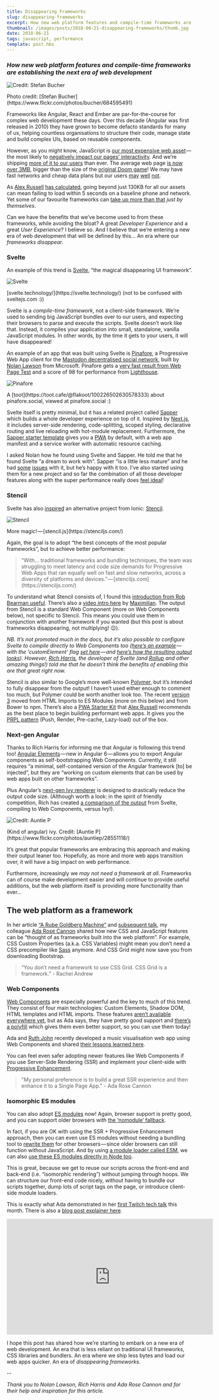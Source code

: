 ```yaml
---
title: Disappearing Frameworks
slug: disappearing-frameworks
excerpt: How new web platform features and compile-time frameworks are establishing the next era of web development.
thumbnail: /images/posts/2018-06-21-disappearing-frameworks/thumb.jpg
date: 2018-06-21
tags: javascript, performance
template: post.hbs
---
```


### _How new web platform features and compile-time frameworks are establishing the next era of web development_

![Credit: Stefan Bucher](/images/posts/2018-06-21-disappearing-frameworks/cover.jpg)
<p class="credit">Photo credit: [Stefan Bucher](https://www.flickr.com/photos/bucher/684595491)</p>

Frameworks like Angular, React and Ember are par-for-the-course for complex web development these days. Over this decade (Angular was first released in 2010) they have grown to become defacto standards for many of us, helping countless organisations to structure their code, manage state and build complex UIs, based on reusable components.

However, as you might know, JavaScript is [our most expensive web asset](https://infrequently.org/2017/10/can-you-afford-it-real-world-web-performance-budgets/) — the most likely to [negatively impact our pages’ interactivity](https://developers.google.com/web/fundamentals/performance/optimizing-content-efficiency/javascript-startup-optimization/). And we’re shipping [more of it to our users](https://httparchive.org/reports/state-of-javascript) than ever. The average web page [is now over 3MB](https://speedcurve.com/blog/web-performance-page-bloat/), bigger than the size of the [original Doom game](https://www.wired.com/2016/04/average-webpage-now-size-original-doom/)! We may have fast networks and cheap data plans but our users [may](https://twitter.com/poshaughnessy/status/987400541838848000) [well](https://www.smashingmagazine.com/2017/03/world-wide-web-not-wealthy-western-web-part-1/) [not](http://whatdoesmysitecost/).

As [Alex Russell](https://medium.com/@slightlylate) [has calculated](https://infrequently.org/2017/10/can-you-afford-it-real-world-web-performance-budgets/), going beyond just 130KB for all our assets can mean failing to load within 5 seconds on a baseline phone and network. Yet some of our favourite frameworks can [take up more than that](https://gist.github.com/Restuta/cda69e50a853aa64912d) _just by themselves_.

Can we have the benefits that we’ve become used to from these frameworks, while avoiding the bloat? A great _Developer Experience_ and a great _User Experience_? I believe so. And I believe that we’re entering a new era of web development that will be defined by this... An era where our _frameworks disappear_.

### Svelte

An example of this trend is [Svelte](https://svelte.technology/), “the magical disappearing UI framework”.

![Svelte](/images/posts/2018-06-21-disappearing-frameworks/svelte.png)
<p class="credit">[svelte.technology/](https://svelte.technology/) (not to be confused with sveltejs.com :))</p>

Svelte is a _compile-time framework_, not a client-side framework. We’re used to sending big JavaScript bundles over to our users, and expecting their browsers to parse and execute the scripts. Svelte doesn’t work like that. Instead, it compiles your application into small, standalone, vanilla JavaScript modules. In other words, by the time it gets to your users, it will have disappeared!

An example of an app that was built using Svelte is [Pinafore](https://pinafore.social/), a Progressive Web App client for the [Mastodon decentralised social network](https://joinmastodon.org/), built by [Nolan Lawson](https://medium.com/@nolan_lawson) from Microsoft. Pinafore gets a [very fast result from Web Page Test](https://www.webpagetest.org/result/180618_CB_d0e10506615eb99ebd4e2a97166070fe/) and a score of 98 for performance from [Lighthouse](https://developers.google.com/web/tools/lighthouse/).

![Pinafore](/images/posts/2018-06-21-disappearing-frameworks/pinafore.png)
<p class="credit">A [toot](https://toot.cafe/@flakoot/100226502630578333) about pinafore.social, viewed at pinafore.social :)</p>

Svelte itself is pretty minimal, but it has a related project called [Sapper](https://sapper.svelte.technology/) which builds a whole developer experience on top of it. Inspired by [Next.js](https://github.com/zeit/next.js/), it includes server-side rendering, code-splitting, scoped styling, declarative routing and live reloading with hot-module replacement. Furthermore, the [Sapper starter template](https://github.com/sveltejs/sapper-template) gives you a [PWA](https://developer.mozilla.org/en-US/Apps/Progressive) by default, with a web app manifest and a service worker with automatic resource caching.

I asked Nolan how he found using Svelte and Sapper. He told me that he found Svelte “a dream to work with”. Sapper “is a little less mature” and he had [some](https://github.com/sveltejs/svelte/issues/1411) [issues](https://github.com/sveltejs/sapper/issues/242) with it, but he’s happy with it too. I’ve also started using them for a new project and so far the combination of all those developer features along with the super performance really does [feel ideal](https://svelte.technology/blog/sapper-towards-the-ideal-web-app-framework)!

### Stencil

Svelte has also [inspired](https://news.ycombinator.com/item?id=15081241) an alternative project from Ionic: [Stencil](https://stenciljs.com/).

![Stencil](/images/posts/2018-06-21-disappearing-frameworks/stencil.png)
<p class="credit">More magic! — [stencil.js](https://stenciljs.com/)</p>

Again, the goal is to adopt “the best concepts of the most popular frameworks”, but to achieve better performance:

<blockquote>
“With… traditional frameworks and bundling techniques, the team was struggling to meet latency and code size demands for Progressive Web Apps that ran equally well on fast and slow networks, across a diversity of platforms and devices.” — [stenciljs.com](https://stenciljs.com/)
</blockquote>

To understand what Stencil consists of, I found this [introduction from Rob Bearman useful](https://component.kitchen/blog/posts/a-look-at-stenciljs). There’s also a [video intro here](https://youtu.be/MqMYaT1GlWY) by [Maximilian](https://twitter.com/maxedapps). The output from Stencil is a standard Web Component (more on Web Components below), not specific to Stencil. This means you could use them in conjunction with another framework if you wanted (but this post is about frameworks disappearing, not multiplying! 😉).

<em>NB. It’s not promoted much in the docs, but it’s also possible to configure Svelte to compile directly to Web Components too ([here’s an example](https://github.com/Rich-Harris/ivy-code-size) — with the ‘customElement’ flag [set here](https://github.com/Rich-Harris/ivy-code-size/blob/master/rollup.config.js#L14) — and [here’s how the resulting output looks](https://gist.github.com/Rich-Harris/ff78dafa2e75bae672e9b3e89259819a#file-custom-element-js-L177-L209)). However, [Rich Harris](https://medium.com/@Rich_Harris), the developer of Svelte (and [Rollup](https://rollupjs.org/guide/en) and other amazing things!) told me that he doesn’t think the benefits of enabling this are that great right now.</em>

Stencil is also similar to Google’s more well-known [Polymer](https://www.polymer-project.org/), but it’s intended to fully disappear from the output! I haven’t used either enough to comment too much, but Polymer could be worth another look too. The recent [version 3](https://www.polymer-project.org/3.0/docs/about_30) moved from HTML Imports to ES Modules (more on this below) and from Bower to npm. There’s also a [PWA Starter Kit](https://github.com/Polymer/pwa-starter-kit) that [Alex Russell](https://medium.com/@slightlylate) recommends as the best place to begin building performant web apps. It gives you the [PRPL pattern](https://developers.google.com/web/fundamentals/performance/prpl-pattern/) (Push, Render, Pre-cache, Lazy-load) out of the box.

### Next-gen Angular

Thanks to Rich Harris for informing me that Angular is following this trend too! [Angular Elements](https://angular.io/guide/elements) — new in Angular 6 — allows you to export Angular components as self-bootstrapping Web Components. Currently, it still requires “a minimal, self-contained version of the Angular framework [to] be injected”, but they are “working on custom elements that can be used by web apps built on other frameworks”.

Plus Angular’s [next-gen Ivy renderer](https://github.com/angular/angular/issues/21706) is designed to drastically reduce the output code size. (Although worth a look: in the spirit of friendly competition, Rich has created [a comparison of the output](https://github.com/Rich-Harris/ivy-code-size) from Svelte, compiling to Web Components, versus Ivy!).

![Credit: Auntie P](/images/posts/2018-06-21-disappearing-frameworks/ivy.jpg)
<p class="credit">(Kind of angular) ivy. Credit: [Auntie P](https://www.flickr.com/photos/auntiep/28551118/)</p>

It’s great that popular frameworks are embracing this approach and making their output leaner too. Hopefully, as more and more web apps transition over, it will have a big impact on web performance.

Furthermore, increasingly we _may not need a framework at all_. Frameworks can of course make development easier and will continue to provide useful additions, but the web platform itself is providing more functionality than ever…

## The web platform as a framework

In her article [“A Rube Goldberg Machine”](https://samsunginter.net/rube-goldberg-article/) and [subsequent talk](https://youtu.be/DCRN1cG7sOA), my colleague [Ada Rose Cannon](https://medium.com/@Lady_Ada_King) shared how new CSS and JavaScript features can be “thought of as frameworks built into the web platform”. For example, CSS Custom Properties (a.k.a. CSS Variables) might mean you don’t need a CSS precompiler like [Sass](http://sass-lang.com/) anymore. And CSS Grid might now save you from downloading Bootstrap.

<blockquote>
“You don’t need a framework to use CSS Grid. CSS Grid is a framework.”
- Rachel Andrew
</blockquote>

### Web Components

[Web Components](https://developer.mozilla.org/en-US/docs/Web/Web_Components) are especially powerful and the key to much of this trend. They consist of four main technologies: Custom Elements, Shadow DOM, HTML templates and HTML imports. These features [aren’t available everywhere yet](https://caniuse.com/#search=web%20components), but as Ada says, they have pretty good support and [there’s a polyfill](https://www.webcomponents.org/polyfills/) which gives them even better support, so you can use them today!

Ada and [Ruth John](https://medium.com/@rumyra) recently developed a music visualisation web app using Web Components and shared [their lessons learned here](https://medium.com/samsung-internet-dev/lessons-learned-making-our-app-with-web-components-bf55379cfcda).

You can feel even safer adopting newer features like Web Components if you use Server-Side Rendering (SSR) and implement your client-side with [Progressive Enhancement](https://www.smashingmagazine.com/2009/04/progressive-enhancement-what-it-is-and-how-to-use-it/).

<blockquote>
"My personal preference is to build a great SSR experience and then enhance it to a Single Page App."
- Ada Rose Cannon
</blockquote>

### Isomorphic ES modules

You can also adopt [ES modules](https://flaviocopes.com/es-modules/) now! Again, browser support is pretty good, and you can support older browsers with [the ‘nomodule’ fallback](https://jakearchibald.com/2017/es-modules-in-browsers/#nomodule-for-backwards-compatibility).

In fact, if you are OK with using the SSR + Progressive Enhancement approach, then you can even use ES modules without needing a bundling tool to [rewrite them](https://www.sitepoint.com/transpiling-es6-modules-to-amd-commonjs-using-babel-gulp/) for other browsers — since older browsers can still function without JavaScript. And by using [a module loader called ESM](https://www.npmjs.com/package/esm), we can also [use these ES modules directly in Node too](https://medium.com/web-on-the-edge/tomorrows-es-modules-today-c53d29ac448c).

This is great, because we get to reuse our scripts across the front-end and back-end (i.e. “isomorphic rendering”) without jumping through hoops. We can structure our front-end code nicely, without having to bundle our scripts together, dump lots of script tags on the page, or introduce client-side module loaders.

This is exactly what Ada demonstrated in her [first Twitch tech talk](https://youtu.be/fe6-HQLBJh8) this month. There is also a [blog post explainer here](https://medium.com/samsung-internet-dev/isomorphic-es-modules-151f0d9a919b).

<iframe width="560" height="315" src="https://www.youtube.com/embed/fe6-HQLBJh8" frameborder="0" allow="autoplay; encrypted-media" allowfullscreen></iframe>

I hope this post has shared how we’re starting to embark on a new era of web development. An era that is less reliant on traditional UI frameworks, CSS libraries and bundlers. An era where we ship less bytes and load our web apps quicker. An era of _disappearing frameworks_.

--

_Thank you to Nolan Lawson, Rich Harris and Ada Rose Cannon and for their help and inspiration for this article._
